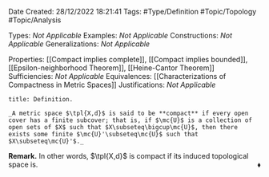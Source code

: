 <div class="topSpace"></div>

Date Created: 28/12/2022 18:21:41
Tags: #Type/Definition #Topic/Topology #Topic/Analysis

Types: _Not Applicable_
Examples: _Not Applicable_
Constructions: _Not Applicable_
Generalizations: _Not Applicable_

Properties: [[Compact implies complete]], [[Compact implies bounded]], [[Epsilon-neighborhood Theorem]], [[Heine-Cantor Theorem]]
Sufficiencies: _Not Applicable_
Equivalences: [[Characterizations of Compactness in Metric Spaces]]
Justifications: _Not Applicable_

``` ad-Definition
title: Definition.

_A metric space $\tpl{X,d}$ is said to be **compact** if every open cover has a finite subcover; that is, if $\mc{U}$ is a collection of open sets of $X$ such that $X\subseteq\bigcup\mc{U}$, then there exists some finite $\mc{U}'\subseteq\mc{U}$ such that $X\subseteq\mc{U}'$._

```

**Remark.** In other words, $\tpl{X,d}$ is compact if its induced topological space is.<span style="float:right;">$\blacklozenge$</span>
